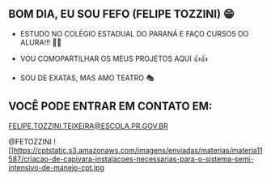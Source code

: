 ## BOM DIA, EU SOU FEFO (FELIPE TOZZINI) 😁


  - ESTUDO NO COLÉGIO ESTADUAL DO PARANÁ E FAÇO CURSOS DO ALURA!!! 🧏‍♂️

  - VOU COMOPARTILHAR OS MEUS PROJETOS AQUI 👍👍

  - SOU DE EXATAS, MAS AMO TEATRO 🎭

## VOCÊ PODE ENTRAR EM CONTATO EM:

  FELIPE.TOZZINI.TEIXEIRA@ESCOLA.PR.GOV.BR
  
  @FETOZZINI
![]https://cptstatic.s3.amazonaws.com/imagens/enviadas/materias/materia11587/criacao-de-capivara-instalacoes-necessarias-para-o-sistema-semi-intensivo-de-manejo-cpt.jpg
